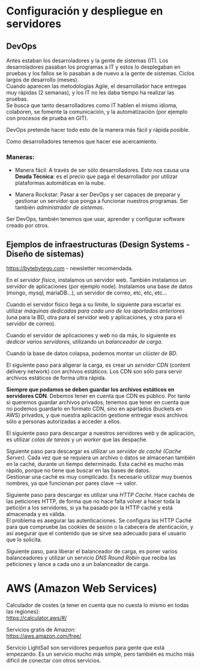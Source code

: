 # Configuración y despliegue en servidores

## DevOps

Antes estaban los desarroladores y la gente de sistemas (IT).
Los desarroladores pasaban los programas a IT y estos lo desplegaban en pruebas y los fallos se lo pasaban a de nuevo a la gente de sistemas. Ciclos largos de desarrollo (meses).  
Cuando aparecen las metodologías Agile, el desarrollador hace entregas muy rápidas (2 semanas), y los IT no les daba tiempo ha realizar las pruebas.  
Se busca que tanto desarrolladores como IT hablen el mismo idioma, colaboren, se fomente la comunicación, y la automatización (por ejemplo con procesos de prueba en GIT).

DevOps pretende hacer todo esto de la manera más fácil y rápida posible.

Como desarrolladores tenemos que hacer ese acercamiento.

### Maneras:

- Manera fácil: A través de ser sólo desarrolladores. Esto nos causa una **Deuda Técnica**: es el precio que paga el desarrollador por utilizar plataformas automáticas en la nube.

- Manera Rockstar: Pasar a ser DevOps y ser capaces de preparar y gestionar un servidor que ponga a funcionar nuestros programas. Ser también _administrador de sistemas_.

Ser DevOps, también tenemos que usar, aprender y configurar software creado por otros.

## Ejemplos de infraestructuras (Design Systems - Diseño de sistemas)

https://bytebytego.com - newsletter recomendada.

En el _servidor físico_, instalamos un servidor web. También instalamos un servidor de aplicaciones (por ejemplo node). Instalamos una base de datos (mongo, mysql, mariaDB...), un servidor de correo, etc, etc, etc...

Cuando el servidor físico llega a su límite, lo siguiente para escarlar es utilizar _máquinas dedicadas para cada uno de los apartados anteriores_ (una para la BD, otra para el servidor web y aplicaciones, y otra para el servidor de correo).

Cuando el servidor de aplicaciones y web no da más, lo siguiente es _dedicar varios servidores_, utilizando un _balanceador de carga_.

Cuando la base de datos colapsa, podemos montar un _clúster de BD_.

El siguiente paso para aligerar la carga, es crear un _servidor CDN_ (content delivery network) con archivos estáticos. Los CDN son sólo para servir archivos estáticos de forma ultra rápida.

**Siempre que podamos se deben guardar los archivos estáticos en servidores CDN**. Debemos tener en cuenta que CDN es público. Por tanto si queremos guardar archivos privados, tenemos que tener en cuenta que no podemos guardarlo en formato CDN, sino en apartados (buckets en AWS) privados, y que nuestra aplicación gestione entregar esos archivos sólo a personas autorizadas a acceder a ellos.

El siguiente paso para descargar a nuestros servidores web y de aplicación, es utilizar _colas de tareas_ y un _worker_ que las despache.

Siguiente paso para descargar es utilizar un _servidor de caché (Cache Server)_. Cada vez que se requiera un archivo o datos se almacenan también en la caché, durante un tiempo determinado. Esta caché es mucho más rápido, porque no tiene que buscar en las bases de datos.  
Gestionar una caché es muy complicado. Es necesario utilizar muy buenos nombres, ya que funcionan por pares clave --> valor.

Siguiente paso para descargar es utilizar una _HTTP Cache_. Hace cachés de las peticiones HTTP, de forma que no hace falta volver a hacer toda la petición a los servidores, si ya ha pasado por la HTTP caché y está almacenada y es válida.  
El problema es asegurar las autenticaciones. Se configura las HTTP Caché para que compruebe las cookies de sesión o la cabecera de atenticación, y así asegurar que el contenido que se sirve sea adecuado para el usuario que lo solicita.

Siguiente paso, para liberar el balanceador de carga, es poner varios balanceadores y utilizar un servicio _DNS Round Robin_ que reciba las peticiones y lance a cada uno a un balanceador de carga.

# AWS (Amazon Web Services)

Calculador de costes (a tener en cuenta que no cuesta lo mismo en todas las regiones):  
https://calculator.aws/#/

Servicios gratis de Amazon:  
https://aws.amazon.com/free/

Servicio LightSail son servidores pequeños para gente que está empezando. Es un servicio mucho más simple, pero también es mucho más difícil de conectar con otros servicios.
